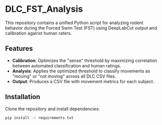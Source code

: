 # DLC_FST_Analysis

This repository contains a unified Python script for analyzing rodent behavior during the Forced Swim Test (FST) using DeepLabCut output and calibration against human raters.

## Features
- **Calibration**: Optimizes the "sense" threshold by maximizing correlation between automated classification and human ratings.
- **Analysis**: Applies the optimized threshold to classify movements as "moving" or "not moving" across all DLC CSV files.
- **Output**: Produces a CSV file with movement metrics for each subject.

## Installation
Clone the repository and install dependencies:

```bash
pip install -r requirements.txt
